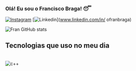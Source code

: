 ### Olá! Eu sou o Francisco Braga! 😴

[![Instagram](https://img.shields.io/badge/Instagram-FF0069.svg?style=for-the-badge&logo=Instagram&logoColor=white)](https://www.instagram.com/ofranbraga/)
[![Linkedin](https://img.shields.io/badge/LinkedIn-0077B5?style=for-the-badge&logo=linkedin&logoColor=white)](www.linkedin.com/in/
ofranbraga)

![Fran GitHub stats](https://github-readme-stats.vercel.app/api?username=ofranbraga&show_icons=true&theme=radical)

## Tecnologias que uso no meu dia

<div style="displau: inline_block"><br/>
  <img align="center" alt="c++" src="https://img.shields.io/badge/C++-00599C.svg?style=for-the-badge&logo=C++&logoColor=white" />
  <img align="center" alt="" src="https://img.shields.io/badge/C-A8B9CC.svg?style=for-the-badge&logo=C&logoColor=black" />
  <img align="center" alt="" src="https://img.shields.io/badge/Python-3776AB.svg?style=for-the-badge&logo=Python&logoColor=white" />
</div>
